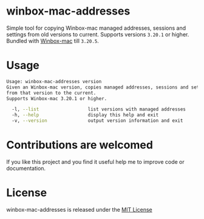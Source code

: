 # winbox-mac-addresses

Simple tool for copying Winbox-mac managed addresses, sessions and settings from old versions to current. Supports versions `3.20.1` or higher. Bundled with [Winbox-mac](https://github.com/nrlquaker/winbox-mac) till `3.20.5`.

# Usage

```sh
Usage: winbox-mac-addresses version
Given an Winbox-mac version, copies managed addresses, sessions and settings
from that version to the current.
Supports Winbox-mac 3.20.1 or higher.

  -l, --list                  list versions with managed addresses
  -h, --help                  display this help and exit
  -v, --version               output version information and exit
```

# Contributions are welcomed

If you like this project and you find it useful help me to improve code or documentation.

# License

winbox-mac-addresses is released under the [MIT License](https://github.com/nrlquaker/winbox-mac-addresses/blob/master/LICENSE)
